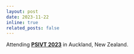 ```yaml
---
layout: post
date: 2023-11-22
inline: true
related_posts: false
---
```


Attending **<a href="https://hvtham.com/assets/img/conference/PSIVT2023.jpg">PSIVT 2023</a>** in Auckland, New Zealand.